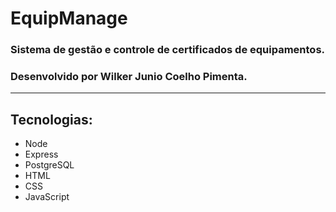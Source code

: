 # EquipManage
### Sistema de gestão e controle de certificados de equipamentos.
### Desenvolvido por Wilker Junio Coelho Pimenta.
*****
## Tecnologias:

* Node
* Express
* PostgreSQL
* HTML
* CSS
* JavaScript
  

